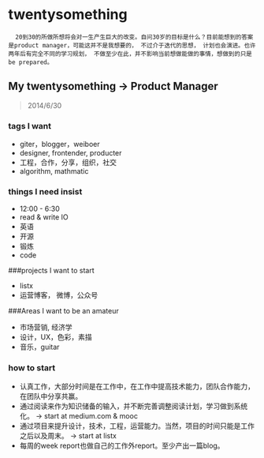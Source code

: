 twentysomething
===============

``` 
  20到30的所做所想将会对一生产生巨大的改变。自问30岁的目标是什么？目前能想到的答案是product manager，可能这并不是我想要的， 不过介于迭代的思想， 计划也会演进。也许两年后有完全不同的学习规划， 不做至少在此，并不影响当前想做能做的事情，想做到的只是be prepared。
```

## My twentysomething -> Product Manager

>2014/6/30
### tags I want
* giter，blogger，weiboer
* designer, frontender, producter 
* 工程，合作，分享，组织，社交
* algorithm, mathmatic

### things I need insist 
* 12:00 - 6:30 
* read & write IO 
* 英语
* 开源
* 锻炼
* code

###projects I want to start 
* listx
* 运营博客， 微博，公众号

###Areas I want to be an amateur  
* 市场营销, 经济学
* 设计，UX，色彩，素描
* 音乐，guitar

### how to start
* 认真工作，大部分时间是在工作中，在工作中提高技术能力，团队合作能力，在团队中分享共赢。
* 通过阅读来作为知识储备的输入，并不断完善调整阅读计划，学习做到系统化。 -> start at medium.com & mooc
* 通过项目来提升设计，技术，工程，运营能力。当然，项目的时间只能是工作之后以及周末。 -> start at listx 
* 每周的week report也做自己的工作外report。至少产出一篇blog。

 



